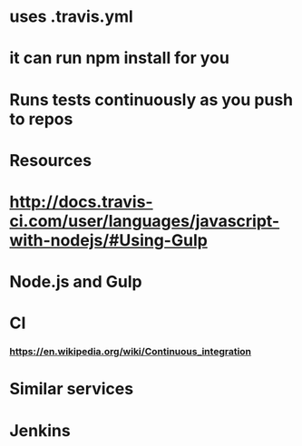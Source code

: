 # uses .travis.yml
# it can run npm install for you
# Runs tests continuously as you push to repos
# Resources
# http://docs.travis-ci.com/user/languages/javascript-with-nodejs/#Using-Gulp
# Node.js and Gulp
# CI
### https://en.wikipedia.org/wiki/Continuous_integration
# Similar services
# Jenkins
